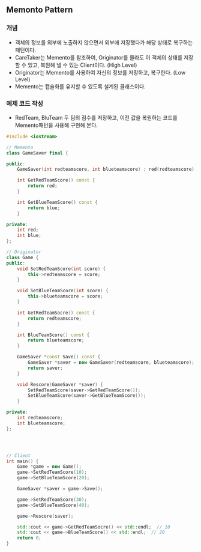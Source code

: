 ## Memonto Pattern

### 개념

* 객체의 정보를 외부에 노출하지 않으면서 외부에 저장했다가 해당 상태로 복구하는 패턴이다.
* CareTaker는 Memento를 참조하여, Originator를 몰라도 이 객체의 상태를 저장할 수 있고, 복원해 낼 수 있는 Client이다. (High Level)
* Originator는 Memento를 사용하여 자신의 정보를 저장하고, 복구한다. (Low Level)
* Memento는 캡슐화를 유지할 수 있도록 설계된 클래스이다.

### 예제 코드 작성 

* RedTeam, BluTeam 두 팀의 점수를 저장하고, 이전 값을 복원하는 코드를 Memento패턴을 사용해 구현해 본다.

```c++
#include <iostream>

// Memento
class GameSaver final {

public:
    GameSaver(int redteamscore, int blueteamscore) : red(redteamscore), blue(blueteamscore) {}

    int GetRedTeamScore() const {
        return red;
    }

    int GetBlueTeamScore() const {
        return blue;
    }

private:
    int red;
    int blue;
};

// Originator
class Game {
public:
    void SetRedTeamScore(int score) {
        this->redteamscore = score;
    }

    void SetBlueTeamScore(int score) {
        this->blueteamscore = score;
    }

    int GetRedTeamSocre() const {
        return redteamscore;
    }

    int BlueTeamScore() const {
        return blueteamscore;
    }

    GameSaver *const Save() const {
        GameSaver *saver = new GameSaver(redteamscore, blueteamscore);
        return saver;
    }

    void Rescore(GameSaver *saver) {
        SetRedTeamScore(saver->GetRedTeamScore());
        SetBlueTeamScore(saver->GetBlueTeamScore());
    }

private:
    int redteamscore;
    int blueteamscore;
};




// Client
int main() {
    Game *game = new Game();
    game->SetRedTeamScore(10);
    game->SetBlueTeamScore(20);

    GameSaver *saver = game->Save();

    game->SetRedTeamScore(30);
    game->SetBlueTeamScore(40);

    game->Rescore(saver);

    std::cout << game->GetRedTeamSocre() << std::endl;  // 10
    std::cout << game->BlueTeamScore() << std::endl;  // 20
    return 0;
}
```